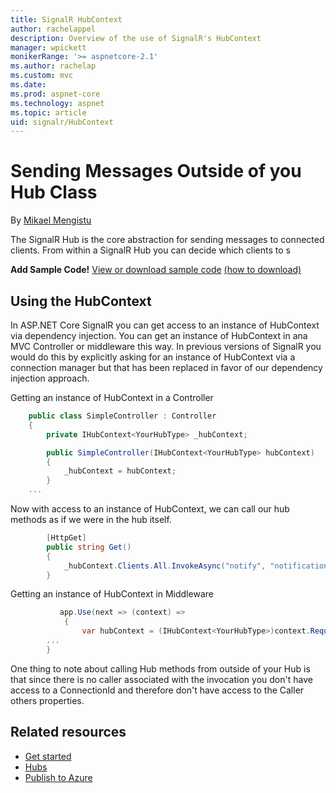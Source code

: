 ```yaml
---
title: SignalR HubContext
author: rachelappel
description: Overview of the use of SignalR's HubContext
manager: wpickett
monikerRange: '>= aspnetcore-2.1'
ms.author: rachelap
ms.custom: mvc
ms.date: 
ms.prod: aspnet-core
ms.technology: aspnet
ms.topic: article
uid: signalr/HubContext
---
```


# Sending Messages Outside of you Hub Class

By [Mikael Mengistu](https://github.com/mikaelm12)

The SignalR Hub is the core abstraction for sending messages to connected clients. From within a SignalR Hub you can decide which clients to s

**Add Sample Code!**
[View or download sample code](https://github.com/aspnet/Docs/tree/master/aspnetcore/signalr/groups/sample/) [(how to download)](xref:tutorials/index#how-to-download-a-sample)

## Using the HubContext

In ASP.NET Core SignalR you can get access to an instance of HubContext via dependency injection. You can get an instance of HubContext<YourHubType> in ana MVC Controller or middleware this way. In previous versions of SignalR you would do this by explicitly asking for an instance of HubContext via a connection manager but that has been replaced in favor of our dependency injection approach.

Getting an instance of HubContext in a Controller

```csharp
    public class SimpleController : Controller
    {
        private IHubContext<YourHubType> _hubContext;

        public SimpleController(IHubContext<YourHubType> hubContext)
        {
            _hubContext = hubContext;
        }
	...
```

Now with access to an instance of HubContext, we can call our hub methods as if we were in the hub itself. 

```csharp
        [HttpGet]
        public string Get()
        {
            _hubContext.Clients.All.InvokeAsync("notify", "notification");   
        }

```

Getting an instance of HubContext in Middleware

```csharp
           app.Use(next => (context) =>
            {
                var hubContext = (IHubContext<YourHubType>)context.RequestServices.GetServices<IHubContext<YourHubType>>();
		...
	    }
```

One thing to note about calling Hub methods from outside of your Hub is that since there is no caller associated with the invocation you don't have access to a ConnectionId and therefore don't have access to the Caller others properties.

## Related resources

* [Get started](xref:signalr/get-started)
* [Hubs](xref:signalr/hubs)
* [Publish to Azure](xref:signalr/publish-to-azure-web-app)